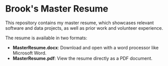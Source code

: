 # Brook's Master Resume

This repository contains my master resume, which showcases relevant software and data projects, as well as prior work and volunteer experience.

The resume is available in two formats:

-   **MasterResume.docx**: Download and open with a word processor like Microsoft Word.
-   **MasterResume.pdf**: View the resume directly as a PDF document.
